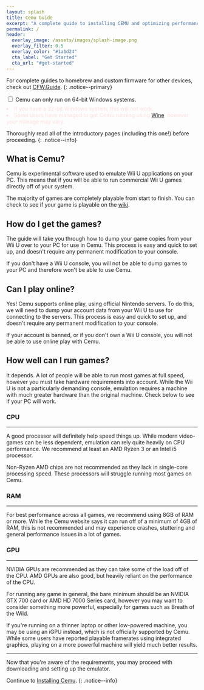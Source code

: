 ```yaml
---
layout: splash
title: Cemu Guide
excerpt: "A complete guide to installing CEMU and optimizing performance."
permalink: /
header:  
  overlay_image: /assets/images/splash-image.png
  overlay_filter: 0.5
  overlay_color: "#1a1d24"
  cta_label: "Get Started"
  cta_url: "#get-started"
---
```


For complete guides to homebrew and custom firmware for other devices, check out [CFW.Guide](https://cfw.guide).
{: .notice--primary}

<div class="wrap-collabsible-1 notice--danger">
  <input id="collapsible-1" class="toggle-1" type="checkbox">
  <label for="collapsible-1" class="lbl-toggle-1">Cemu can only run on 64-bit Windows systems.</label>
  <div class="collapsible-content-1">
    <div class="content-inner" style="padding-top: .5em; color: #ffdede;">
      <li>If you have a 32-bit Windows system, this will not work.</li>
      <li>Some users have managed to get Cemu running using <a href="https://www.winehq.org">Wine</a>, however your mileage may vary.</li>
    </div>
  </div>
</div>

Thoroughly read all of the introductory pages (including this one!) before proceeding.
{: .notice--info}

## What is Cemu?

Cemu is experimental software used to emulate Wii U applications on your PC. This means that if you will be able to run commercial Wii U games directly off of your system.

The majority of games are completely playable from start to finish. You can check to see if your game is playable on the [wiki](https://wiki.cemu.info/wiki/Category:List_of_games).

## How do I get the games?

The guide will take you through how to dump your game copies from your Wii U over to your PC for use in Cemu. This process is easy and quick to set up, and doesn't require any permanent modification to your console.

If you don't have a Wii U console, you will not be able to dump games to your PC and therefore won't be able to use Cemu.

## Can I play online?

Yes! Cemu supports online play, using official Nintendo servers. To do this, we will need to dump your account data from your Wii U to use for connecting to the servers. This process is easy and quick to set up, and doesn't require any permanent modification to your console.

If your account is banned, or if you don't own a Wii U console, you will not be able to use online play with Cemu.

## How well can I run games?

It depends. A lot of people will be able to run most games at full speed, however you must take hardware requirements into account. While the Wii U is not a particularly demanding console, emulation requires a machine with much greater hardware than the original machine. Check below to see if your PC will work.

### CPU
---

A good processor will definitely help speed things up. While modern video-games can be less dependent, emulation can rely quite heavily on CPU performance. We recommend at least an AMD Ryzen 3 or an Intel i5 processor.

Non-Ryzen AMD chips are not recommended as they lack in single-core processing speed. These processors will struggle running most games on Cemu.

### RAM
---

For best performance across all games, we recommend using 8GB of RAM or more. While the Cemu website says it can run off of a minimum of 4GB of RAM, this is not recommended and may experience crashes, stuttering and general performance issues in a lot of games.

### GPU
---

NVIDIA GPUs are recommended as they can take some of the load off of the CPU. AMD GPUs are also good, but heavily reliant on the performance of the CPU.

For running any game in general, the bare minimum should be an NVIDIA GTX 700 card or AMD HD 7000 Series card, however you may want to consider something more powerful, especially for games such as Breath of the Wild.

If you're running on a thinner laptop or other low-powered machine, you may be using an iGPU instead, which is not officially supported by Cemu. While some users have reported playable framerates using integrated graphics, playing on a more powerful machine will yield much better results.

---

Now that you're aware of the requirements, you may proceed with downloading and setting up the emulator.

Continue to [Installing Cemu](installing-cemu).
{: .notice--info}

<a id="get-started"/>
